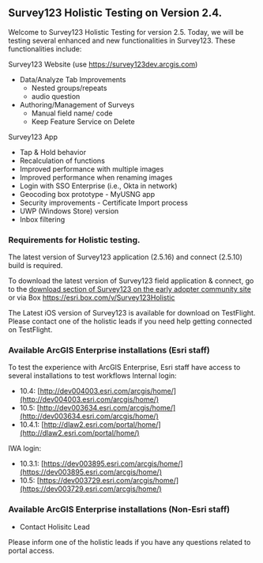 ## Survey123 Holistic Testing on Version 2.4.

Welcome to Survey123 Holistic Testing for version 2.5. Today, we will be testing several enhanced and new functionalities in Survey123. These functionalities include:

Survey123 Website (use https://survey123dev.arcgis.com)
- Data/Analyze Tab Improvements
  - Nested groups/repeats
  - audio question
- Authoring/Management of Surveys
  - Manual field name/ code
  - Keep Feature Service on Delete
	
Survey123 App
- Tap & Hold behavior
- Recalculation of functions
- Improved performance with multiple images
- Improved performance when renaming images
- Login with SSO Enterprise (i.e., Okta in network)
- Geocoding box prototype - MyUSNG app
- Security improvements - Certificate Import process
- UWP (Windows Store) version
- Inbox filtering

### Requirements for Holistic testing.

The latest version of Survey123 application (2.5.16) and connect (2.5.10) build is required.

To download the latest version of Survey123 field application &amp; connect,  go to the [download section of Survey123 on the early adopter community site](https://earlyadopter.esri.com/project/version/default.html?cap=E69EF91F45744B98882C651F7B518EB7&amp;arttypeid=%7b83EB3229-F375-4D35-A22F-638D9C2B119A%7d) or via Box https://esri.box.com/v/Survey123Holistic

The Latest iOS version of Survey123 is available for download on TestFlight. Please contact one of the holistic leads if you need help getting connected on TestFlight.

### Available ArcGIS Enterprise installations (Esri staff)
To test the experience with ArcGIS Enterprise, Esri staff have access to several installations to test workflows
Internal login:
- 10.4:  [http://dev004003.esri.com/arcgis/home/](http://dev004003.esri.com/arcgis/home/)
- 10.5:  [http://dev003634.esri.com/arcgis/home/](http://dev003634.esri.com/arcgis/home/)
- 10.4.1: [http://dlaw2.esri.com/portal/home/](http://dlaw2.esri.com/portal/home/)

IWA login:
- 10.3.1:  [https://dev003895.esri.com/arcgis/home/](https://dev003895.esri.com/arcgis/home/)
- 10.5:  [https://dev003729.esri.com/arcgis/home/](https://dev003729.esri.com/arcgis/home/)

### Available ArcGIS Enterprise installations (Non-Esri staff)
- Contact Holisitc Lead


Please inform one of the holistic leads if you have any questions related to portal access.
